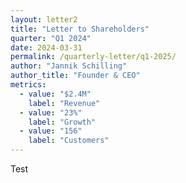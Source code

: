```yaml
---
layout: letter2
title: "Letter to Shareholders"
quarter: "Q1 2024"
date: 2024-03-31
permalink: /quarterly-letter/q1-2025/
author: "Jannik Schilling"
author_title: "Founder & CEO"
metrics:
  - value: "$2.4M"
    label: "Revenue"
  - value: "23%"
    label: "Growth"
  - value: "156"
    label: "Customers"
---
```


Test